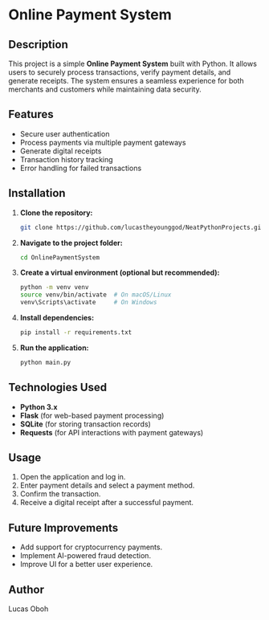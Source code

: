 # Online Payment System

## Description

This project is a simple **Online Payment System** built with Python. It allows users to securely process transactions, verify payment details, and generate receipts. The system ensures a seamless experience for both merchants and customers while maintaining data security.

## Features

- Secure user authentication
- Process payments via multiple payment gateways
- Generate digital receipts
- Transaction history tracking
- Error handling for failed transactions

## Installation

1. **Clone the repository:**
   ```sh
   git clone https://github.com/lucastheyounggod/NeatPythonProjects.git
   ```
2. **Navigate to the project folder:**
   ```sh
   cd OnlinePaymentSystem
   ```
3. **Create a virtual environment (optional but recommended):**
   ```sh
   python -m venv venv
   source venv/bin/activate  # On macOS/Linux
   venv\Scripts\activate     # On Windows
   ```
4. **Install dependencies:**
   ```sh
   pip install -r requirements.txt
   ```
5. **Run the application:**
   ```sh
   python main.py
   ```

## Technologies Used

- **Python 3.x**
- **Flask** (for web-based payment processing)
- **SQLite** (for storing transaction records)
- **Requests** (for API interactions with payment gateways)

## Usage

1. Open the application and log in.
2. Enter payment details and select a payment method.
3. Confirm the transaction.
4. Receive a digital receipt after a successful payment.

## Future Improvements

- Add support for cryptocurrency payments.
- Implement AI-powered fraud detection.
- Improve UI for a better user experience.

## Author

Lucas Oboh
